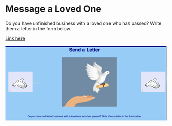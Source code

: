 # Message a Loved One

Do you have unfinished business with a loved one who has passed? Write them a letter in the form below.

[Link here](https://dltorrise.github.io/Message-a-Loved-One/)


![My Vision](Assets/images/screenshot-of-mini-project-1.png)
